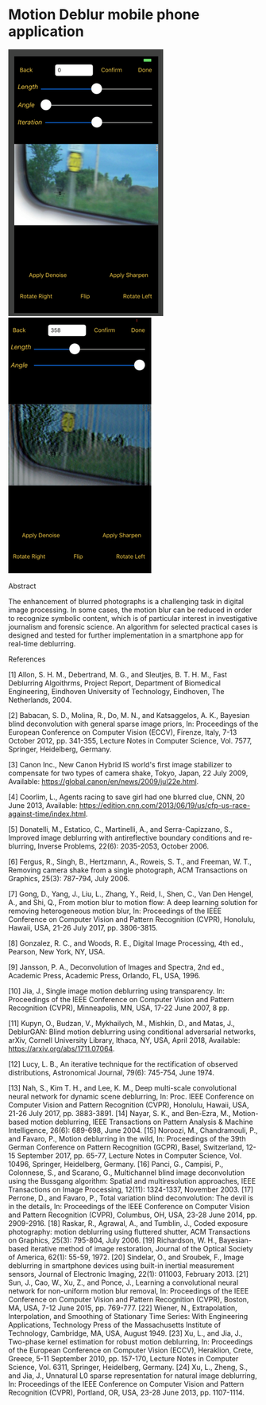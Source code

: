 # Motion Deblur mobile phone application


![alt text](https://github.com/jeromepan/Enhancement-of-Photographs-Taken-with-a-Moving-Smartphone/blob/master/1.png) 
![alt text](https://github.com/jeromepan/Enhancement-of-Photographs-Taken-with-a-Moving-Smartphone/blob/master/2.png)

Abstract

  The enhancement of blurred photographs is a challenging task in digital image processing. In some cases, the motion blur can be reduced in order to recognize symbolic content, which is of particular interest in investigative journalism and forensic science. An algorithm for selected practical cases is designed and tested for further implementation in a smartphone app for real-time deblurring.

References

[1]	Allon, S. H. M., Debertrand, M. G., and Sleutjes, B. T. H. M., Fast Deblurring Algoithrms, Project Report, Department of Biomedical Engineering, Eindhoven University of Technology, Eindhoven, The Netherlands, 2004.

[2]	Babacan, S. D., Molina, R., Do, M. N., and Katsaggelos, A. K., Bayesian blind deconvolution with general sparse image priors, In: Proceedings of the European Conference on Computer Vision (ECCV), Firenze, Italy, 7-13 October 2012, pp. 341-355, Lecture Notes in Computer Science, Vol. 7577, Springer, Heidelberg, Germany.

[3]	Canon Inc., New Canon Hybrid IS world's first image stabilizer to compensate for two types of camera shake, Tokyo, Japan, 22 July 2009, Available: <https://global.canon/en/news/2009/jul22e.html>.

[4]	Coorlim, L., Agents racing to save girl had one blurred clue, CNN, 20 June 2013, Available: <https://edition.cnn.com/2013/06/19/us/cfp-us-race-against-time/index.html>.

[5]	Donatelli, M., Estatico, C., Martinelli, A., and Serra-Capizzano, S., Improved image deblurring with antireflective boundary conditions and re-blurring, Inverse Problems, 22(6): 2035-2053, October 2006.

[6]	Fergus, R., Singh, B., Hertzmann, A., Roweis, S. T., and Freeman, W. T., Removing camera shake from a single photograph, ACM Transactions on Graphics, 25(3): 787-794, July 2006.

[7]	Gong, D., Yang, J., Liu, L., Zhang, Y., Reid, I., Shen, C., Van Den Hengel, A., and Shi, Q., From motion blur to motion flow: A deep learning solution for removing heterogeneous motion blur, In: Proceedings of the IEEE Conference on Computer Vision and Pattern Recognition (CVPR), Honolulu, Hawaii, USA, 21-26 July 2017, pp. 3806-3815.

[8]	Gonzalez, R. C., and Woods, R. E., Digital Image Processing, 4th ed., Pearson, New York, NY, USA.

[9]	Jansson, P. A., Deconvolution of Images and Spectra, 2nd ed., Academic Press, Academic Press, Orlando, FL, USA, 1996.

[10]	Jia, J., Single image motion deblurring using transparency. In: Proceedings of the IEEE Conference on Computer Vision and Pattern Recognition (CVPR), Minneapolis, MN, USA, 17-22 June 2007, 8 pp.

[11]	Kupyn, O., Budzan, V., Mykhailych, M., Mishkin, D., and Matas, J., DeblurGAN: Blind motion deblurring using conditional adversarial networks, arXiv, Cornell University Library, Ithaca, NY, USA, April 2018, Available: <https://arxiv.org/abs/1711.07064>.

[12]	Lucy, L. B., An iterative technique for the rectification of observed distributions, Astronomical Journal, 79(6): 745-754, June 1974.

[13]	Nah, S., Kim T. H., and Lee, K. M., Deep multi-scale convolutional neural network for dynamic scene deblurring, In: Proc. IEEE Conference on Computer Vision and Pattern Recognition (CVPR), Honolulu, Hawaii, USA, 21-26 July 2017, pp. 3883-3891.
[14]	Nayar, S. K., and Ben-Ezra, M., Motion-based motion deblurring, IEEE Transactions on Pattern Analysis & Machine Intelligence, 26(6): 689-698, June 2004.
[15]	Noroozi, M., Chandramouli, P., and Favaro, P., Motion deblurring in the wild, In: Proceedings of the 39th German Conference on Pattern Recognition (GCPR), Basel, Switzerland, 12-15 September 2017, pp. 65-77, Lecture Notes in Computer Science, Vol. 10496, Springer, Heidelberg, Germany.
[16]	Panci, G., Campisi, P., Colonnese, S., and Scarano, G., Multichannel blind image deconvolution using the Bussgang algorithm: Spatial and multiresolution approaches, IEEE Transactions on Image Processing, 12(11): 1324-1337, November 2003.
[17]	Perrone, D., and Favaro, P., Total variation blind deconvolution: The devil is in the details, In: Proceedings of the IEEE Conference on Computer Vision and Pattern Recognition (CVPR), Columbus, OH, USA, 23-28 June 2014, pp. 2909-2916.
[18]	Raskar, R., Agrawal, A., and Tumblin, J., Coded exposure photography: motion deblurring using fluttered shutter, ACM Transactions on Graphics, 25(3): 795-804, July 2006.
[19]	Richardson, W. H., Bayesian-based iterative method of image restoration, Journal of the Optical Society of America, 62(1): 55-59, 1972.
[20]	Sindelar, O., and Sroubek, F., Image deblurring in smartphone devices using built-in inertial measurement sensors, Journal of Electronic Imaging, 22(1): 011003, February 2013.
[21]	Sun, J., Cao, W., Xu, Z., and Ponce, J., Learning a convolutional neural network for non-uniform motion blur removal, In: Proceedings of the IEEE Conference on Computer Vision and Pattern Recognition (CVPR), Boston, MA, USA, 7-12 June 2015, pp. 769-777.
[22]	Wiener, N., Extrapolation, Interpolation, and Smoothing of Stationary Time Series: With Engineering Applications, Technology Press of the Massachusetts Institute of Technology, Cambridge, MA, USA, August 1949.
[23]	Xu, L., and Jia, J., Two-phase kernel estimation for robust motion deblurring, In: Proceedings of the European Conference on Computer Vision (ECCV), Heraklion, Crete, Greece, 5-11 September 2010, pp. 157-170, Lecture Notes in Computer Science, Vol. 6311, Springer, Heidelberg, Germany.
[24]	Xu, L., Zheng, S., and Jia, J., Unnatural L0 sparse representation for natural image deblurring, In: Proceedings of the IEEE Conference on Computer Vision and Pattern Recognition (CVPR), Portland, OR, USA, 23-28 June 2013, pp. 1107-1114. 
